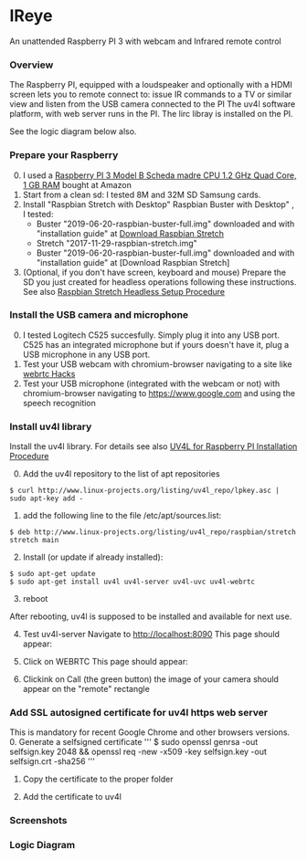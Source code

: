 # IReye
An unattended Raspberry PI 3 with webcam and Infrared remote control

### Overview
The Raspberry PI, equipped with a loudspeaker and optionally with a HDMI screen lets you to remote connect to:
issue IR commands to a TV or similar
view and listen from the USB camera connected to the PI
The uv4l software platform, with web server runs in the PI.
The lirc libray is installed on the PI. 

See the logic diagram below also.

### Prepare your Raspberry
0. I used a [Raspberry PI 3 Model B Scheda madre CPU 1.2 GHz Quad Core, 1 GB RAM](https://www.amazon.it/gp/product/B01CD5VC92/ref=oh_aui_search_detailpage?ie=UTF8&psc=1) bought at Amazon
1. Start from a clean sd: I tested 8M and 32M SD Samsung cards.
2. Install "Raspbian Stretch with Desktop" Raspbian Buster with Desktop" , I tested:
   - Buster "2019-06-20-raspbian-buster-full.img" downloaded and with "installation guide" at [Download Raspbian Stretch](https://www.raspberrypi.org/downloads/raspbian/)
   - Stretch "2017-11-29-raspbian-stretch.img"
   - Buster "2019-06-20-raspbian-buster-full.img" downloaded and with "installation guide" at [Download Raspbian Stretch]
3. (Optional, if you don't have screen, keyboard and mouse) Prepare the SD you just created for headless operations following these instructions. See also [Raspbian Stretch Headless Setup Procedure](https://www.raspberrypi.org/forums/viewtopic.php?t=191252) 

### Install the USB camera and microphone
0. I tested Logitech C525 succesfully. Simply plug it into any USB port. C525 has an integrated microphone but if yours doesn't have it, plug a USB microphone in any USB port.
1. Test your USB webcam with chromium-browser navigating to a site like [webrtc Hacks](https://webrtchacks.github.io/WebRTC-Camera-Resolution/)
2. Test your USB microphone (integrated with the webcam or not) with chromium-browser navigating to https://www.google.com and using the speech recognition 

### Install uv4l library
Install the uv4l library. For details see also [UV4L for Raspberry PI Installation Procedure](https://www.linux-projects.org/uv4l/installation/) 
 
0. Add the uv4l repository to the list of apt repositories
```
$ curl http://www.linux-projects.org/listing/uv4l_repo/lpkey.asc | sudo apt-key add -
```
1. add the following line to the file /etc/apt/sources.list:
```
$ deb http://www.linux-projects.org/listing/uv4l_repo/raspbian/stretch stretch main
```
2. Install (or update if already installed):
```
$ sudo apt-get update
$ sudo apt-get install uv4l uv4l-server uv4l-uvc uv4l-webrtc
```
3. reboot

After rebooting, uv4l is supposed to be installed and available for next use. 

4. Test uv4l-server 
Navigate to [http://localhost:8090](http://localhost:8090)
This page should appear:

5. Click on WEBRTC
This page should appear:
 
6. Clickink on Call (the green button) the image of your camera should appear on the "remote" rectangle

### Add SSL autosigned certificate for uv4l https web server
This is mandatory for recent Google Chrome and other browsers versions.
0. Generate a selfsigned certificate
'''
$ sudo openssl genrsa -out selfsign.key 2048 && openssl req -new -x509 -key selfsign.key -out selfsign.crt -sha256
'''
1. Copy the certificate to the proper folder

1. Add the certificate to uv4l

### Screenshots

### Logic Diagram 
